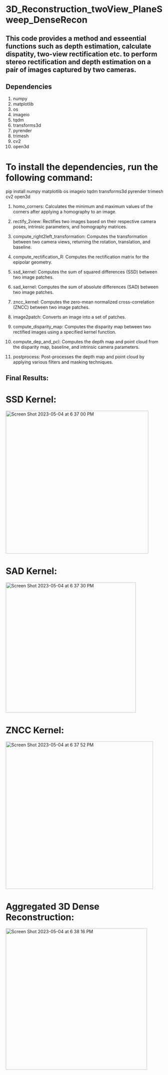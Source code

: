 # 3D_Reconstruction_twoView_PlaneSweep_DenseRecon
## This code provides a method and esseential functions such as depth estimation, calculate dispatity, two-view rectification etc. to perform stereo rectification and depth estimation on a pair of images captured by two cameras.

## Dependencies
1. numpy
2. matplotlib
3. os
4. imageio
5. tqdm
6. transforms3d
7. pyrender
8. trimesh
9. cv2
10. open3d

# To install the dependencies, run the following command:

pip install numpy matplotlib os imageio tqdm transforms3d pyrender trimesh cv2 open3d

1. homo_corners: Calculates the minimum and maximum values of the corners after applying a homography to an image.

2. rectify_2view: Rectifies two images based on their respective camera poses, intrinsic parameters, and homography matrices.

3. compute_right2left_transformation: Computes the transformation between two camera views, returning the rotation, translation, and baseline.

4. compute_rectification_R: Computes the rectification matrix for the epipolar geometry.

5. ssd_kernel: Computes the sum of squared differences (SSD) between two image patches.

5. sad_kernel: Computes the sum of absolute differences (SAD) between two image patches.

7. zncc_kernel: Computes the zero-mean normalized cross-correlation (ZNCC) between two image patches.

8. image2patch: Converts an image into a set of patches.

9. compute_disparity_map: Computes the disparity map between two rectified images using a specified kernel function.

10. compute_dep_and_pcl: Computes the depth map and point cloud from the disparity map, baseline, and intrinsic camera parameters.

11. postprocess: Post-processes the depth map and point cloud by applying various filters and masking techniques.


## Final Results:

# SSD Kernel:

<img width="456" alt="Screen Shot 2023-05-04 at 6 37 00 PM" src="https://user-images.githubusercontent.com/98191838/236344225-5fabcf58-68c4-415b-be0f-5b9955bd0f9f.png">

# SAD Kernel:

<img width="416" alt="Screen Shot 2023-05-04 at 6 37 30 PM" src="https://user-images.githubusercontent.com/98191838/236344294-a7a5d183-6312-47f8-aee7-d88341fc40d8.png">

# ZNCC Kernel:

<img width="471" alt="Screen Shot 2023-05-04 at 6 37 52 PM" src="https://user-images.githubusercontent.com/98191838/236344346-330b8b6f-fdc4-493d-b77a-574003e84dce.png">

# Aggregated 3D Dense Reconstruction:

<img width="452" alt="Screen Shot 2023-05-04 at 6 38 16 PM" src="https://user-images.githubusercontent.com/98191838/236344399-475c862d-a3a4-4ad4-9a62-c9ebf2b14b88.png">
